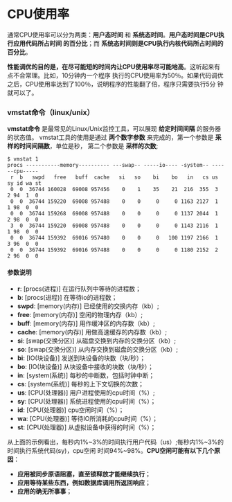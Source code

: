 CPU使用率
=====================================================
通常CPU使用率可以分为两类：**用户态时间** 和 **系统态时间**。**用户态时间是CPU执行应用代码所占时间
的百分比**；而 **系统态时间则是CPU执行内核代码所占时间的百分比**。

**性能调优的目的是，在尽可能短的时间内让CPU使用率尽可能地高**。这听起来有点不合常理。比如，10分钟内一个程序
执行的CPU使用率为50％。如果代码调优之后，CPU使用率达到了100％，说明程序的性能翻了倍，程序只需要执行5分
钟就可以了。

### vmstat命令（linux/unix）
**vmstat命令** 是最常见的Linux/Unix监控工具，可以展现 **给定时间间隔** 的服务器的状态值。
vmstat工具的使用是通过 **两个数字参数** 来完成的，第一个参数是 **采样的时间间隔数**，单位是秒，
第二个参数是 **采样的次数**;
```shell
$ vmstat 1
procs -----------memory---------- ---swap-- -----io---- -system-- ------cpu-----
 r  b   swpd   free   buff  cache   si   so    bi    bo   in   cs us sy id wa st
 0  0  36744 160028  69008 957456    0    1    35    21  216  355  3  2 94  1  0
 0  0  36744 159220  69008 957488    0    0     0     0 1163 2127  1  1 98  0  0
 0  0  36744 159268  69008 957488    0    0     0     0 1137 2044  1  2 98  0  0
 3  0  36744 159220  69008 957488    0    0     0     0 1143 2116  1  1 98  0  0
 0  0  36744 159392  69016 957480    0    0     0   100 1197 2166  1  3 96  0  0
 0  0  36744 159392  69016 957488    0    0     0     0 1180 2152  2  2 96  0  0
```
#### 参数说明
+ **r**: [procs(进程)] 在运行队列中等待的进程数；
+ **b**: [procs(进程)] 在等待io的进程数；
+ **swpd**: [memory(内存)] 已经使用的交换内存（kb）;
+ **free**: [memory(内存)] 空闲的物理内存（kb）;
+ **buff**: [memory(内存)] 用作缓冲区的内存数（kb）;
+ **cache**: [memory(内存)] 用做高速缓存的内存数（kb）;
+ **si**: [swap(交换分区)] 从磁盘交换到内存的交换分区（kb）;
+ **so**: [swap(交换分区)] 从内存交换到磁盘的交换分区（kb）;
+ **bi**: [IO(块设备)] 发送到块设备的块数（块/秒）；
+ **bo**: [IO(块设备)] 从块设备中接收的块数（块/秒）；
+ **in**: [system(系统)] 每秒的中断数，包括时钟中断；
+ **cs**: [system(系统)] 每秒的上下文切换的次数；
+ **us**: [CPU(处理器)] 用户进程使用的cpu时间（%）;
+ **sy**: [CPU(处理器)] 系统进程使用的cpu时间（%）；
+ **id**: [CPU(处理器)] cpu空闲时间（%）；
+ **wa**: [CPU(处理器)] 等待IO所消耗的cpu时间（%）；
+ **st**: [CPU(处理器)] 从虚拟设备中获得的时间（%）；

从上面的示例看出，每秒内1%~3%的时间执行用户代码（us）;每秒内1%~3%的时间执行系统代码(sy)，cpu空闲
时间94%~98%。**CPU空闲可能有以下几个原因**：
+ **应用被同步原语阻塞，直至锁释放才能继续执行**；
+ **应用等待某些东西，例如数据库调用所返回响应**；
+ **应用的确无所事事**；
